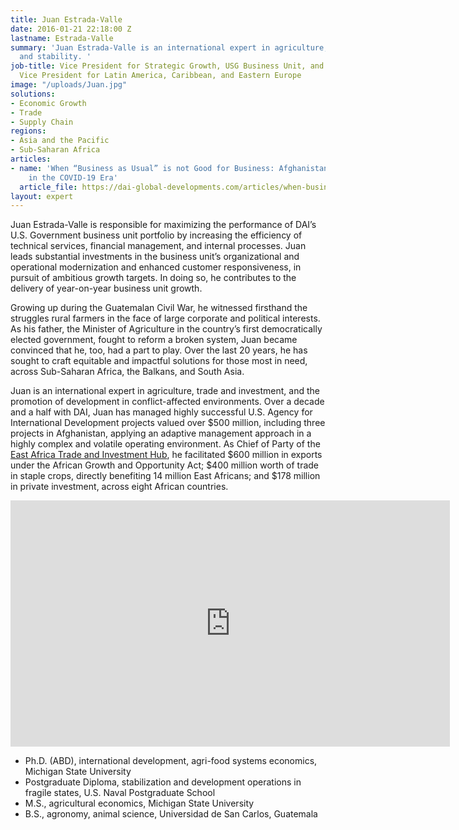 ```yaml
---
title: Juan Estrada-Valle
date: 2016-01-21 22:18:00 Z
lastname: Estrada-Valle
summary: 'Juan Estrada-Valle is an international expert in agriculture, trade, investment,
  and stability. '
job-title: Vice President for Strategic Growth, USG Business Unit, and Acting Regional
  Vice President for Latin America, Caribbean, and Eastern Europe
image: "/uploads/Juan.jpg"
solutions:
- Economic Growth
- Trade
- Supply Chain
regions:
- Asia and the Pacific
- Sub-Saharan Africa
articles:
- name: 'When “Business as Usual” is not Good for Business: Afghanistan-Pakistan Trade
    in the COVID-19 Era'
  article_file: https://dai-global-developments.com/articles/when-business-as-usual-is-not-good-for-business-afghanistan-pakistan-trade-in-the-covid-19-era
layout: expert
---
```


Juan Estrada-Valle is responsible for maximizing the performance of DAI’s U.S. Government business unit portfolio by increasing the efficiency of technical services, financial management, and internal processes. Juan leads substantial investments in the business unit’s organizational and operational modernization and enhanced customer responsiveness, in pursuit of ambitious growth targets. In doing so, he contributes to the delivery of year-on-year business unit growth. 

Growing up during the Guatemalan Civil War, he witnessed firsthand the struggles rural farmers in the face of large corporate and political interests. As his father, the Minister of Agriculture in the country’s first democratically elected government, fought to reform a broken system, Juan became convinced that he, too, had a part to play. Over the last 20 years, he has sought to craft equitable and impactful solutions for those most in need, across Sub-Saharan Africa, the Balkans, and South Asia. 
 
Juan is an international expert in agriculture, trade and investment, and the promotion of development in conflict-affected environments. Over a decade and a half with DAI, Juan has managed highly successful U.S. Agency for International Development projects valued over $500 million, including three projects in Afghanistan, applying an adaptive management approach in a highly complex and volatile operating environment. As Chief of Party of the [East Africa Trade and Investment Hub](https://www.dai.com/our-work/projects/east-africa-trade-and-investment-hub-tih), he facilitated $600 million in exports under the African Growth and Opportunity Act; $400 million worth of trade in staple crops, directly benefiting 14 million East Africans; and $178 million in private investment, across eight African countries.

<iframe allowfullscreen="" frameborder="0" height="394" mozallowfullscreen="" src="https://player.vimeo.com/video/35273230?title=0&byline=0&portrait=0" webkitallowfullscreen="" width="703"></iframe>

* Ph.D. (ABD), international development, agri-food systems economics, Michigan State University 
* Postgraduate Diploma, stabilization and development operations in fragile states, U.S. Naval Postgraduate School
* M.S., agricultural economics, Michigan State University
* B.S., agronomy, animal science, Universidad de San Carlos, Guatemala